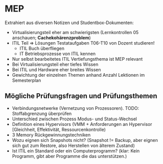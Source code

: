 # MEP

Extrahiert aus diversen Notizen und Studentbox-Dokumenten:

* Virtualisierungsteil eher am schwierigsten (Lernkontrollen 05 anschauen; **Cachekohärenzproblem**)
* ITIL Teil => Lösungen Testataufgaben T06-T10 von Dozent studieren!
  * ITIL Buch überfliegen
  * IT Betriebsprozesse von ITIL kennen
* Nur selbst bearbeitetes ITIL Vertiefungsthema ist MEP relevant
* Bei Virtualisierungsteil eher tiefes Wissen
* Bei ITIL und Hardware eher breites Wissen
* Gewichtung der einzelnen Themen anhand Anzahl Lektionen im Semesterplan

## Mögliche Prüfungsfragen und Prüfungsthemen

* Verbindungsnetwerke (Vernetzung von Prozessoren). TODO: Stoffabgrenzung überprüfen
* Unterschied zwischen Prozess Modus- und Status-Wechsel
* Definition eines Hypervisors (VMM + Anforderungen an Hypervisor [Gleichheit, Effektivität, Ressourcenkontrolle)
* 3 Memory Rückgewinnungstechniken
* Wozu eignen sich Snapshots nicht? (Snapshot != Backup, aber eignen sich gut zum Restore, also Herstellen von älterem Zustand)
* Ist ITIL ein Standard oder ein Computerprogramm? (klar: Kein Programm, gibt aber Programme die das unterstützen.)